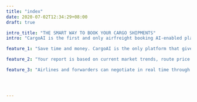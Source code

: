 ```yaml
---
title: "index"
date: 2020-07-02T12:34:29+08:00
draft: true

intro_title: "THE SMART WAY TO BOOK YOUR CARGO SHIPMENTS"
intro: "CargoAI is the first and only airfreight booking AI-enabled platform that connect every airlines and freight forwarders. From booking to bidding, allotment and ad hoc; CargoAI can do it all. Customized price recommendations based on your own personal protected data profile sets us apart and makes your business go digital. And by the way, We get you the best prices. Period."

feature_1: "Save time and money. CargoAI is the only platform that gives forwarders access all airlines to view, book and bid on flights. This allows for fair and equitable competition so that airlines and forwarders both can get the best price on the market. Search smarter not harder."

feature_2: "Your report is based on current market trends, route price history, your personal previous orders, space availability and price. This data culminates into a report contained your current status, recommendations and how you compare to your competition.  "

feature_3: "Airlines and forwarders can negotiate in real time through our messaging portal. In this portal you can accept, reject, negotiate and rate the quality of your shipment. All of this information goes towards building your profile, meaning that more you use it the easier it becomes to book. "




---
```




